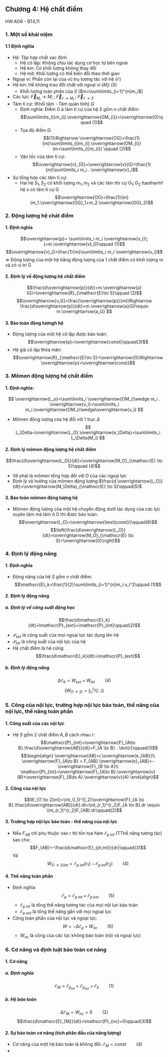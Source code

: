 ## Chương 4: Hệ chất điểm
HW:AD6 - BT4,11
### 1. Một số khái niệm
#### 1.1 Định nghĩa
- Hệ: Tập hợp chất xác định
	- Hệ cô lập: Không chịu tác dụng cơ học từ bên ngoài
	- Hệ kín: Có khối lượng không thay đổi
	- Hệ mở: Khối lượng có thể biến đổi theo thời gian
- Ngoại vi: Phần còn lại của vũ trụ tương tác với hệ ($\mathscr{E}$)
- Hệ kín: Hế không trao đổi chất với ngoại vi ($M_i$) ($S$)
	- Khối lượng toàn phần của $S$ ($m=\sum\limits_{i=1}^{n}m_i$)
- Các lực: $\overrightarrow{F}_{M_i}\to M_i$ ; $\overrightarrow{F}_{\mathscr{E}\to M_i}$ ; $\overrightarrow{F}_{\mathscr{E}\to S}$ 
- Tâm tỉ cự: (Khối tâm - Tâm quán tính) $G$ 
	- Định nghĩa: Điểm $G$ à tâm tỉ cự của hệ $S$ gồm n chất điểm:$$\sum\limits_{i}m_{i}.\overrightarrow{GM_{i}}=\overrightarrow{0}\qquad (1)$$
	-   Tọa độ điểm $G$: $$(1)\Rightarrow \overrightarrow{OG}=\frac{1}{m}\sum\limits_{i}m_{i}.\overrightarrow{OM_{i}} (m=\sum\limits_{i}m_{i}) \qquad (2)$$
	- Vận tốc của tâm tỉ cự:$$\overrightarrow{v}_{G}=\overrightarrow{v}(G)=\frac{1}{m}\sum\limits_i m_i . \overrightarrow{v}_i$$
- Sự tổng hợp các tâm tỉ cự:
	- Hai hệ $S_1 , S_2$ có khối lượng $m_1, m_2$ và các tâm ttir cự $G_1;G_2$ ttạothanhf hệ s có tâm tỉ cự G $$\overrightarrow{OG}=\frac{1}{m}(m_1.\overrightarrow{OG}_1+m_2.\overrightarrow{OG}_2)$$
### 2. Động lượng hệ chát điểm
#### 1. ĐỊnh nghĩa
$$\overrightarrow{p}= \sum\limits_i m_i \overrightarrow{v_i}\;(=m.\overrightarrow{v}_G)\qquad (1)$$
$$\overrightarrow{v}_G=\frac{1}{m}\sum\limits_i m_i \overrightarrow{v_i}$$
$\Rightarrow$ Động lượng của một hệ bằng động lượng của 1 chất điểm có khối lượng m và có vị trí G
#### 2. Định lý về động lượng hệ chất điểm
$$\frac{d\overrightarrow{p}}{dt}=m.\overrightarrow{a}(G)=\overrightarrow{R}_{\mathscr{E}\to S}\qquad (2)$$
$$\overrightarrow{v_G}=\frac{\overrightarrow{p}}{m}\Rightarrow \frac{d\overrightarrow{p}}{dt}=m.\overrightarrow{a}(G)\equiv m.\overrightarrow{a_G} $$
#### 3. Bảo toàn động lươngh hệ
- Động lượng của một hệ cô lập được bảo toàn:$$\overrightarrow{p}=\overrightarrow{const}\qquad(3)$$
- Hệ giả cô lập thỏa mãn:$$\overrightarrow{R}_{\mathscr{E}\to S}=\overrightarrow{0}\Rightarrow \overrightarrow{p}=\overrightarrow{const}$$
### 3. Mômen động lượng hệ chất điểm
#### 1. Định nghĩa:
$$ 
\overrightarrow{L_o}=\sum\limits_i \overrightarrow{OM_i}\wedge m_i . \overrightarrow{v_i}=\sum\limits_i m_i.\overrightarrow{OM_i}\wedge\overrightarrow{v_i}
$$
- Mômen động lượng của hệ đối với 1 trục $\Delta$
$$
L_\Delta=\overrightarrow{L_O}.\overrightarrow{e_\Delta}=\sum\limits_i L_\Delta(M_i)
$$

#### 2. Định lý mômen động lượng hệ chất điểm
$$\frac{d\overrightarrow{L_O}}{dt}=\overrightarrow{M_O}_{\mathscr{E} \to S}\qquad (4)$$
- Vế phải là mômen tổng hợp đối với O của các ngoại lực
- Định lý vô hướng của mômen động lượng:$\frac{d.\overrightarrow{L_O}}{dt}=\overrightarrow{M_\Delta}_{\mathscr{E} \to S}\qquad(5)$
#### 3. Bảo toàn mômen động lượng hệ
- Mômen động lượng của một hệ chuyển động dưới tác dụng của các lực xuyên tâm mà tâm ở O thì được bảo toàn:$$\overrightarrow{L_O}=\overrightarrow{\text{const}}\qquad(6)$$
$$\left(\frac{d\overrightarrow{L_O}}{dt}=\overrightarrow{M_O}_{\mathscr{E} \to S}=\overrightarrow{0}\right)$$
### 4. Định lý động năng
#### 1. Định nghĩa
- Động năng của hệ $S$ gồm $n$ chất điểm:$$\mathscr{E}_k=\frac{1}{2}\sum\limits_{i=1}^{n}m_i.v_i^2\qquad (1)$$
#### 2. Định lý động năng
##### a. Định lý về công suất động học
$$\frac{d\mathscr{E}_k}{dt}=\mathscr{P}_{ext}+\mathscr{P}_{int}\qquad(2)$$
- $\mathscr{P}_{ext}$ là công suất của mọi ngoại lực tác dụng lên hệ
- $\mathscr{P}_{int}$ là công suất của nội lực của hệ
- Hệ chất điểm là hệ cứng: $$\frac{d\mathscr{E}_k}{dt}=\mathscr{P}_{ext}$$
##### b. Định lý động năng
$$\Delta\mathscr{E}_K=W_{ext}+W_{int}\qquad(4)$$
$$\left(W_{(1\to 2)}=\int_{I_1}^{I_2}(/..) \right)$$
### 5. Công của nội lực, trường hợp nội lực bảo toàn, thế năng của nội lực, thế năng toàn phần
#### 1. Công suất của các nội lực
- Hệ $S$ gồm 2 chất điểm $A,B$ cách nhau $r$:$$\mathscr{P}_{int}=\overrightarrow{F}_{A\to B}.\frac{d\overrightarrow{AB}}{dt}=F_{A \to B} . \dot{r}\qquad(1)$$
$$\begin{align}
\overrightarrow{AB}=r.\overrightarrow{e_{AB}}\\
\overrightarrow{F}_{A\to B} = F_{AB}.\overrightarrow{e}_{AB}=-\overrightarrow{F}_{B \to A}\\
\mathscr{P}_{int}=\overrightarrow{F}_{A\to B}.\overrightarrow{v}(B)+\overrightarrow{F}_{B\to A}.\overrightarrow{v}(A)
\end{align}$$
#### 2. Công của nội lực
$$W_{(1 \to 2)int}=\int_{I_1}^{I_2}\overrightarrow{F}_{A \to B}.\frac{d\overrightarrow{AB}}{dt}.dt=\int_{r_1}^{r_2}F_{A \to B}.dr \equiv \int_{r_1}^{r_2}F_{AB}.dr\qquad(2)$$
#### 3. Trường hợp nội lực bảo toàn - thế năng của nội lực
- Nếu $F_{AB}$ chỉ phụ thuộc vào r thì tồn tọa hàm $\mathscr{E}_{p\;int}$ (TThế năng tương tác) sao cho: $$F_{AB}=-\frac{d\mathscr{E}_{p\;int}}{dr}\qquad(3)$$
Và $$W_{(1\to 2)int}=\mathscr{E}_{p\;int}(r_1)-\mathscr{E}_{p\;int}(r_2)\qquad(4)$$
#### 4. Thế năng toàn phần
- Định nghĩa: $$\mathscr{E}_{p}=\mathscr{E}_{p\;int}+\mathscr{E}_{p\;ext}\qquad(5)$$
	-  $\mathscr{E}_{p\;int}$ là tổng thế năng tương tác của mọi nội lực bảo toàn
	- $\mathscr{E}_{p\;ext}$ là tổng thế năng gắn với mọi ngoại lực
- Công toàn phần của nội lực và ngoại lực: $$W=-\Delta\mathscr{E}_p+W_{nc}\qquad(6)$$
	- $W_{nc}$ là công của các lực không bảo toàn (nội và ngoại lực)
### 6. Cơ năng và định luật bảo toàn cơ năng
#### 1. Cơ năng
##### a. Định nghĩa
$$\mathscr{E}_{M}=\mathscr{E}_{p_{int}}+\mathscr{E}_{p_{ext}}+\mathscr{E}_{k}\qquad(1)$$
##### b. Hệ bảo toàn
$$\Delta\mathscr{E}_{M}=W_{nc}=0\qquad(2)$$
$$\frac{d\mathscr{E}_{M}}{dt}=\mathscr{P}_{nc}=0\qquad(3)$$
#### 2. Sự bảo toàn cơ năng (tích phân đầu của năng lượng)
- Cơ năng của một hệ bảo toàn là không đổi: $\mathscr{E}_{M}=\text{const}\qquad(4)$
-    